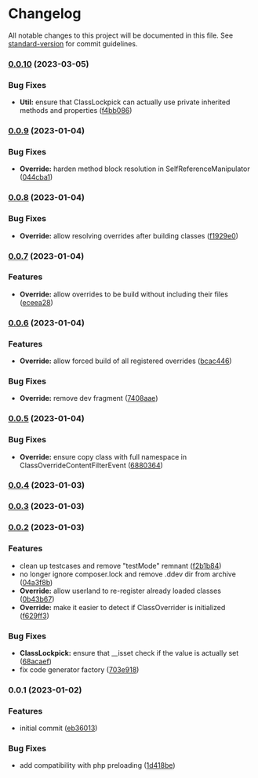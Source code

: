 # Changelog

All notable changes to this project will be documented in this file. See [standard-version](https://github.com/conventional-changelog/standard-version) for commit guidelines.

### [0.0.10](https://github.com/Neunerlei/lockpick/compare/v0.0.9...v0.0.10) (2023-03-05)


### Bug Fixes

* **Util:** ensure that ClassLockpick can actually use private inherited methods and properties ([f4bb086](https://github.com/Neunerlei/lockpick/commit/f4bb086b1a922232b72dc9e27c8ea817b0db34ab))

### [0.0.9](https://github.com/Neunerlei/lockpick/compare/v0.0.8...v0.0.9) (2023-01-04)


### Bug Fixes

* **Override:** harden method block resolution in SelfReferenceManipulator ([044cba1](https://github.com/Neunerlei/lockpick/commit/044cba16e92eda59b99ea1eb095b4987da28594b))

### [0.0.8](https://github.com/Neunerlei/lockpick/compare/v0.0.7...v0.0.8) (2023-01-04)


### Bug Fixes

* **Override:** allow resolving overrides after building classes ([f1929e0](https://github.com/Neunerlei/lockpick/commit/f1929e0a572b472753791bcc0feea9ae26354aa2))

### [0.0.7](https://github.com/Neunerlei/lockpick/compare/v0.0.6...v0.0.7) (2023-01-04)


### Features

* **Override:** allow overrides to be build without including their files ([eceea28](https://github.com/Neunerlei/lockpick/commit/eceea28455680321681b5ce18889c9e714652a1c))

### [0.0.6](https://github.com/Neunerlei/lockpick/compare/v0.0.5...v0.0.6) (2023-01-04)


### Features

* **Override:** allow forced build of all registered overrides ([bcac446](https://github.com/Neunerlei/lockpick/commit/bcac446964357ecbfdaaab6c4b40d06253dae37a))


### Bug Fixes

* **Override:** remove dev fragment ([7408aae](https://github.com/Neunerlei/lockpick/commit/7408aae0fe57658176c1a66761afb39ca5255a88))

### [0.0.5](https://github.com/Neunerlei/lockpick/compare/v0.0.4...v0.0.5) (2023-01-04)


### Bug Fixes

* **Override:** ensure copy class with full namespace in ClassOverrideContentFilterEvent ([6880364](https://github.com/Neunerlei/lockpick/commit/688036485e4d9f19d2e2a336da995fb602a5198b))

### [0.0.4](https://github.com/Neunerlei/lockpick/compare/v0.0.3...v0.0.4) (2023-01-03)

### [0.0.3](https://github.com/Neunerlei/lockpick/compare/v0.0.2...v0.0.3) (2023-01-03)

### [0.0.2](https://github.com/Neunerlei/lockpick/compare/v0.0.1...v0.0.2) (2023-01-03)


### Features

* clean up testcases and remove "testMode" remnant ([f2b1b84](https://github.com/Neunerlei/lockpick/commit/f2b1b848068bcfd283c24fed9ca80d50612f628d))
* no longer ignore composer.lock and remove .ddev dir from archive ([04a3f8b](https://github.com/Neunerlei/lockpick/commit/04a3f8bbf838be6771b585974a307b4d8ea34d56))
* **Override:** allow userland to re-register already loaded classes ([0b43b67](https://github.com/Neunerlei/lockpick/commit/0b43b671fb29310330c736014b3f14d7abfa0586))
* **Override:** make it easier to detect if ClassOverrider is initialized ([f629ff3](https://github.com/Neunerlei/lockpick/commit/f629ff3d15fcf9acac4367d82f11c23008c5a1e2))


### Bug Fixes

* **ClassLockpick:** ensure that __isset check if the value is actually set ([68acaef](https://github.com/Neunerlei/lockpick/commit/68acaefa8a27f73f2a1e36fff87c6b4e756c1776))
* fix code generator factory ([703e918](https://github.com/Neunerlei/lockpick/commit/703e918b12bd67d83da38af1ecc55199ca35d0e8))

### 0.0.1 (2023-01-02)


### Features

* initial commit ([eb36013](https://github.com/Neunerlei/lockpick/commit/eb36013a559ec8b93535f3610d791bb7576993f6))


### Bug Fixes

* add compatibility with php preloading ([1d418be](https://github.com/Neunerlei/lockpick/commit/1d418be8094a10fb8619ad1663dfa249319d82c7))
